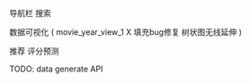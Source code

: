 导航栏
搜索

数据可视化
(
    movie_year_view_1   X 填充bug修复
    树状图无线延伸
)

推荐
评分预测


TODO:
    data generate API
